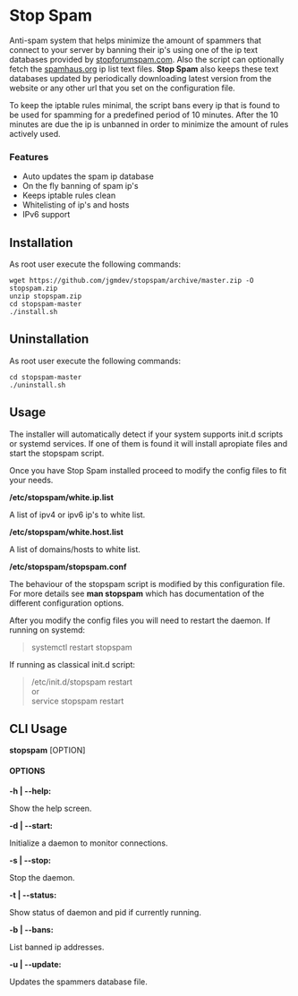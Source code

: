 # Stop Spam

Anti-spam system that helps minimize the amount of spammers that
connect to your server by banning their ip's using one of the ip text databases
provided by [stopforumspam.com](http://www.stopforumspam.com/downloads).
Also the script can optionally fetch the
[spamhaus.org](https://www.spamhaus.org/drop/) ip list text files.
**Stop Spam** also keeps these text databases updated by periodically
downloading latest version from the  website or any other url that
you set on the configuration file.

To keep the iptable rules minimal, the script bans every ip that is found
to be used for spamming for a predefined period of 10 minutes. After
the 10 minutes are due the ip is unbanned in order to minimize the
amount of rules actively used.

### Features

* Auto updates the spam ip database
* On the fly banning of spam ip's
* Keeps iptable rules clean
* Whitelisting of ip's and hosts
* IPv6 support

## Installation

As root user execute the following commands:

```shell
wget https://github.com/jgmdev/stopspam/archive/master.zip -O stopspam.zip
unzip stopspam.zip
cd stopspam-master
./install.sh
```

## Uninstallation

As root user execute the following commands:

```shell
cd stopspam-master
./uninstall.sh
```

## Usage

The installer will automatically detect if your system supports
init.d scripts or systemd services. If one of them is found
it will install apropiate files and start the stopspam script.

Once you have Stop Spam installed proceed to modify the config
files to fit your needs.

**/etc/stopspam/white.ip.list**

A list of ipv4 or ipv6 ip's to white list.

**/etc/stopspam/white.host.list**

A list of domains/hosts to white list.

**/etc/stopspam/stopspam.conf**

The behaviour of the stopspam script is modified by this configuration file.
For more details see **man stopspam** which has documentation of the
different configuration options.

After you modify the config files you will need to restart the daemon.
If running on systemd:

> systemctl restart stopspam

If running as classical init.d script:

> /etc/init.d/stopspam restart <br />
> or <br />
> service stopspam restart

## CLI Usage

**stopspam** [OPTION]

#### OPTIONS

**-h | --help:**

   Show the help screen.

**-d | --start:**

   Initialize a daemon to monitor connections.

**-s | --stop:**

   Stop the daemon.

**-t | --status:**

   Show status of daemon and pid if currently running.

**-b | --bans:**

   List banned ip addresses.

**-u | --update:**

   Updates the spammers database file.
